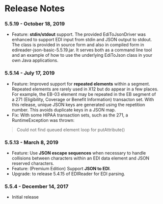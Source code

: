 # Release Notes

### 5.5.19 - October 18, 2019

* Feature: **stdin/stdout** support. The provided EdiToJsonDriver was enhanced to support
EDI input from stdin and JSON output to stdout.
The class is provided in source form and also in compiled form in edireader-json-basic-5.5.19.jar.
It serves both as a command line tool and an example of how to use the underlying EdiToJson class in your
own Java applications.

### 5.5.14 - July 17, 2019

* Feature: Improved support for **repeated elements** within a segment. Repeated elements are rarely used in X12
but do appear in a few places. For example, the EB-03 element may be repeated in the EB segment of a 271
(Eligibility, Coverage or Benefit Information) transacton set.
With this release, unique JSON keys are generated using the repetition number. This avoids duplicate keys
in a JSON map.
* Fix: With some HIPAA transaction sets, such as the 271, a RuntimeException was thrown: 
> Could not find queued element loop for putAttribute()

### 5.5.13 - March 8, 2019

* Feature: Use **JSON escape sequences** when necessary
to handle collisions between characters within an EDI data element and JSON reserved characters.
* Feature: (Premium Edition) Support **JSON to EDI**.
* Upgrade: to release 5.4.15 of EDIReader for EDI parsing.

### 5.5.4 - December 14, 2017

* Initial release

